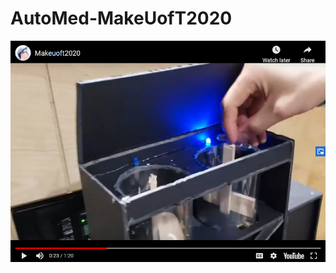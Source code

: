 # AutoMed-MakeUofT2020
[![AutoMed](Thumbnail.png)](https://youtu.be/StTqXEQ2l-Y?t=35s "Everything Is AWESOME")
